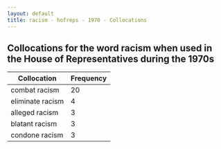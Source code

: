 ```yaml
---
layout: default
title: racism - hofreps - 1970 - Collocations
---
```

## Collocations for the word **racism** when used in the House of Representatives during the 1970s

| Collocation | Frequency |
|--------------|----------------|
|combat racism|20|
|eliminate racism|4|
|alleged racism|3|
|blatant racism|3|
|condone racism|3|
